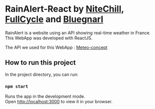 # RainAlert-React by <a href="https://github.com/NiteChill">NiteChill</a>, <a href="https://github.com/FullCycle">FullCycle</a> and <a href="https://github.com/Bluegnarl">Bluegnarl</a>

RainAlert is a website using an API showing real-time weather in France. This WebApp was developed with ReactJS.

The API we used for this WebApp : <a href="https://api.meteo-concept.com/">Meteo-concept</a>

## How to run this project

In the project directory, you can run:

### `npm start`

Runs the app in the development mode.\
Open [http://localhost:3000](http://localhost:3000) to view it in your browser.
